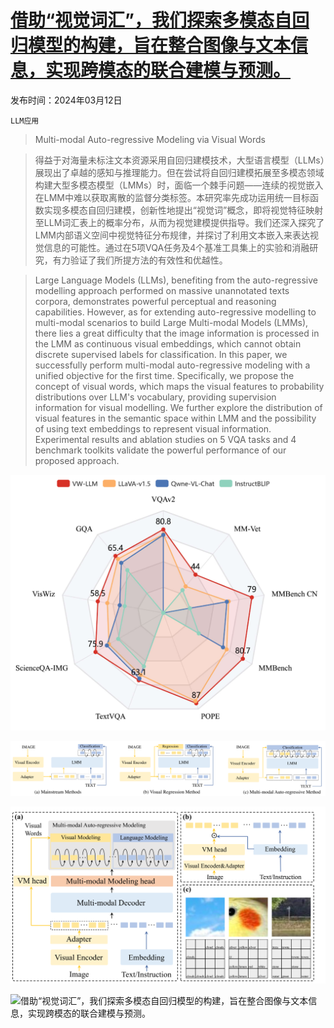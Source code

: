 # [借助“视觉词汇”，我们探索多模态自回归模型的构建，旨在整合图像与文本信息，实现跨模态的联合建模与预测。](https://arxiv.org/abs/2403.07720)

发布时间：2024年03月12日

`LLM应用`

> Multi-modal Auto-regressive Modeling via Visual Words

> 得益于对海量未标注文本资源采用自回归建模技术，大型语言模型（LLMs）展现出了卓越的感知与推理能力。但在尝试将自回归建模拓展至多模态领域构建大型多模态模型（LMMs）时，面临一个棘手问题——连续的视觉嵌入在LMM中难以获取离散的监督分类标签。本研究率先成功运用统一目标函数实现多模态自回归建模，创新性地提出“视觉词”概念，即将视觉特征映射至LLM词汇表上的概率分布，从而为视觉建模提供指导。我们还深入探究了LMM内部语义空间中视觉特征分布规律，并探讨了利用文本嵌入来表达视觉信息的可能性。通过在5项VQA任务及4个基准工具集上的实验和消融研究，有力验证了我们所提方法的有效性和优越性。

> Large Language Models (LLMs), benefiting from the auto-regressive modelling approach performed on massive unannotated texts corpora, demonstrates powerful perceptual and reasoning capabilities. However, as for extending auto-regressive modelling to multi-modal scenarios to build Large Multi-modal Models (LMMs), there lies a great difficulty that the image information is processed in the LMM as continuous visual embeddings, which cannot obtain discrete supervised labels for classification. In this paper, we successfully perform multi-modal auto-regressive modeling with a unified objective for the first time. Specifically, we propose the concept of visual words, which maps the visual features to probability distributions over LLM's vocabulary, providing supervision information for visual modelling. We further explore the distribution of visual features in the semantic space within LMM and the possibility of using text embeddings to represent visual information. Experimental results and ablation studies on 5 VQA tasks and 4 benchmark toolkits validate the powerful performance of our proposed approach.

![借助“视觉词汇”，我们探索多模态自回归模型的构建，旨在整合图像与文本信息，实现跨模态的联合建模与预测。](../../../paper_images/2403.07720/x1.png)

![借助“视觉词汇”，我们探索多模态自回归模型的构建，旨在整合图像与文本信息，实现跨模态的联合建模与预测。](../../../paper_images/2403.07720/x2.png)

![借助“视觉词汇”，我们探索多模态自回归模型的构建，旨在整合图像与文本信息，实现跨模态的联合建模与预测。](../../../paper_images/2403.07720/x3.png)

![借助“视觉词汇”，我们探索多模态自回归模型的构建，旨在整合图像与文本信息，实现跨模态的联合建模与预测。](../../../paper_images/2403.07720/x4.png)